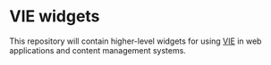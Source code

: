 VIE widgets
===========

This repository will contain higher-level widgets for using [VIE](https://github.com/neogermi/VIE/) in web applications and content management systems.
